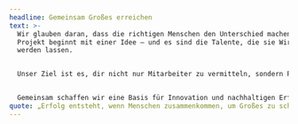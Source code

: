 ```yaml
---
headline: Gemeinsam Großes erreichen
text: >-
  Wir glauben daran, dass die richtigen Menschen den Unterschied machen. Jedes
  Projekt beginnt mit einer Idee – und es sind die Talente, die sie Wirklichkeit
  werden lassen.


  Unser Ziel ist es, dir nicht nur Mitarbeiter zu vermitteln, sondern Partner für deine Vision zu finden. Durch sorgfältige Auswahl sorgen wir dafür, dass du nicht nur fachliche, sondern auch kulturelle Matches in deinem Team hast.


  Gemeinsam schaffen wir eine Basis für Innovation und nachhaltigen Erfolg – denn dein Erfolg ist unser Antrieb.
quote: „Erfolg entsteht, wenn Menschen zusammenkommen, um Großes zu schaffen.“
---
```

